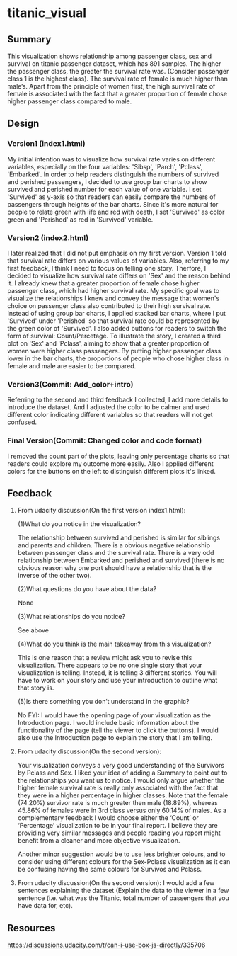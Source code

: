 # titanic_visual
## Summary
This visualization shows relationship among passenger class, sex and survival on titanic passenger dataset, which has 891 samples. 
The higher the passenger class, the greater the survival rate was. (Consider passenger class 1 is the highest class). 
The survival rate of female is much higher than male’s. Apart from the principle of women first,
the high survival rate of female is associated with the fact that a greater proportion of female chose higher passenger class compared to male.

## Design
### Version1 (index1.html)
My initial intention was to visualize how survival rate varies on different variables, especially on the four variables: 'Sibsp', 'Parch', 'Pclass', 'Embarked'. In order to help readers distinguish the numbers of survived and perished passengers, I decided to use group bar charts to show survived and perished number for each value of one variable. I set 'Survived' as y-axis so that readers can easily compare the numbers of passengers through heights of the bar charts. Since it's more natural for people to relate green with life and red with death, I set 'Survived' as color green and 'Perished' as red in 'Survived' variable.

### Version2 (index2.html)
I later realized that I did not put emphasis on my first version. Version 1 told that survival rate differs on various values of variables. Also, referring to my first feedback, I think I need to focus on telling one story. 
Therfore, I decided to visualize how survival rate differs on 'Sex' and the reason behind it.
I already knew that a greater proportion of female chose higher passenger class, which had higher survival rate.
My specific goal was to visualize the relationships I knew and convey the message that women's choice on passenger class also contributed to their high survival rate.
Instead of using group bar charts, I applied stacked bar charts, where I put 'Survived' under 'Perished' so that survival rate could be represented by the green color of 'Survived'. I also added buttons for readers to switch the form of survival: Count/Percetage.
To illustrate the story, I created a third plot on 'Sex' and 'Pclass', aiming to show that a greater proportion of women were higher class passengers. By putting higher passenger class lower in the bar charts, the proportions of people who chose higher class in female and male are easier to be compared.  

### Version3(Commit: Add_color+intro)
Referring to the second and third feedback I collected, I add more details to introduce the dataset.
And I adjusted the color to be calmer and used different color indicating different variables so that readers will not get confused.

### Final Version(Commit: Changed color and code format)
I removed the count part of the plots, leaving only percentage charts so that readers could explore my outcome more easily. Also I applied different colors for the buttons on the left to distinguish different plots it's linked.

## Feedback
1. From udacity discussion(On the first version index1.html):

    (1)What do you notice in the visualization?
    
    The relationship between survived and perished is similar for siblings and parents and children.
    There is a obvious negative relationship between passenger class and the survival rate.
    There is a very odd relationship between Embarked and perished and survived (there is no obvious reason why one port should have a relationship that is the inverse of the other two).
    
    (2)What questions do you have about the data?
    
    None
    
    (3)What relationships do you notice?
    
    See above
    
    (4)What do you think is the main takeaway from this visualization?
    
    This is one reason that a review might ask you to revise this visualization. There appears to be no one single story that your visualization is telling. Instead, it is telling 3 different stories. You will have to work on your story and use your introduction to outline what that story is.
    
    (5)Is there something you don’t understand in the graphic?
    
    No
    FYI: I would have the opening page of your visualization as the Introduction page. I would include basic information about the functionality of the page (tell the viewer to click the buttons). I would also use the Introduction page to explain the story that I am telling.

2. From udacity discussion(On the second version):

    Your visualization conveys a very good understanding of the Survivors by Pclass and Sex. 
    I liked your idea of adding a Summary to point out to the relationships you want us to notice.
    I would only argue whether the higher female survival rate is really only associated with the fact that they were in a higher percentage in higher classes.
    Note that the female (74.20%) survivor rate is much greater then male (18.89%), whereas 45.86% of females were in 3rd class versus only 60.14% of males.
    As a complementary feedback I would choose either the ‘Count’ or ‘Percentage’ visualization to be in your final report. 
    I believe they are providing very similar messages and people reading you report might benefit from a cleaner and more objective visualization. 
    
    Another minor suggestion would be to use less brighter colours, and to consider using different colours for the Sex-Pclass visualization as it can be confusing having the same colours for Survivos and Pclass.

3. From udacity discussion(On the second version):
    I would add a few sentences explaining the dataset (Explain the data to the viewer in a few sentence (i.e. what was the Titanic, total number of passengers that you have data for, etc).

## Resources
https://discussions.udacity.com/t/can-i-use-box-js-directly/335706
